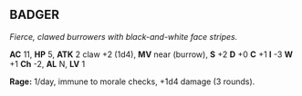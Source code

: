 ## BADGER

_Fierce, clawed burrowers with black-and-white face stripes._

**AC** 11, **HP** 5, **ATK** 2 claw +2 (1d4), **MV** near (burrow), **S** +2 **D** +0 **C** +1 **I** -3 **W** +1 **Ch** -2, **AL** N, **LV** 1

**Rage:** 1/day, immune to morale checks, +1d4 damage (3 rounds).


